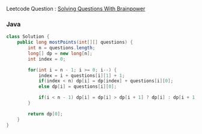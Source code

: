 Leetcode Question : [Solving Questions With Brainpower](https://leetcode.com/problems/solving-questions-with-brainpower/)

### Java
```java
class Solution {
    public long mostPoints(int[][] questions) {
        int n = questions.length;
        long[] dp = new long[n];
        int index = 0;

        for(int i = n - 1; i >= 0; i--) {
            index = i + questions[i][1] + 1;
            if(index < n) dp[i] = dp[index] + questions[i][0];
            else dp[i] = questions[i][0];

            if(i < n - 1) dp[i] = dp[i] > dp[i + 1] ? dp[i] : dp[i + 1]; 
        }

        return dp[0];
    }
}
```
